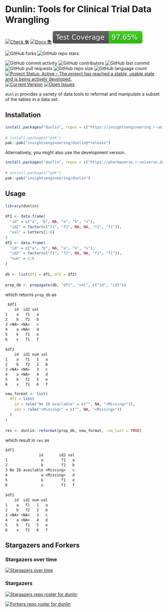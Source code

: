 # Dunlin: Tools for Clinical Trial Data Wrangling

<!-- start badges -->
[![Check 🛠](https://github.com/insightsengineering/dunlin/actions/workflows/check.yaml/badge.svg)](https://insightsengineering.github.io/dunlin/main/unit-test-report/)
[![Docs 📚](https://github.com/insightsengineering/dunlin/actions/workflows/docs.yaml/badge.svg)](https://insightsengineering.github.io/dunlin/)
[![Code Coverage 📔](https://raw.githubusercontent.com/insightsengineering/dunlin/_xml_coverage_reports/data/main/badge.svg)](https://insightsengineering.github.io/dunlin/main/coverage-report/)

![GitHub forks](https://img.shields.io/github/forks/insightsengineering/dunlin?style=social)
![GitHub repo stars](https://img.shields.io/github/stars/insightsengineering/dunlin?style=social)

![GitHub commit activity](https://img.shields.io/github/commit-activity/m/insightsengineering/dunlin)
![GitHub contributors](https://img.shields.io/github/contributors/insightsengineering/dunlin)
![GitHub last commit](https://img.shields.io/github/last-commit/insightsengineering/dunlin)
![GitHub pull requests](https://img.shields.io/github/issues-pr/insightsengineering/dunlin)
![GitHub repo size](https://img.shields.io/github/repo-size/insightsengineering/dunlin)
![GitHub language count](https://img.shields.io/github/languages/count/insightsengineering/dunlin)
[![Project Status: Active – The project has reached a stable, usable state and is being actively developed.](https://www.repostatus.org/badges/latest/active.svg)](https://www.repostatus.org/#active)
[![Current Version](https://img.shields.io/github/r-package/v/insightsengineering/dunlin/main?color=purple\&label=package%20version)](https://github.com/insightsengineering/dunlin/tree/main)
[![Open Issues](https://img.shields.io/github/issues-raw/insightsengineering/dunlin?color=red\&label=open%20issues)](https://github.com/insightsengineering/dunlin/issues?q=is%3Aissue+is%3Aopen+sort%3Aupdated-desc)
<!-- end badges -->

`dunlin` provides a variety of data tools to reformat and manipulate a subset of the tables in a data set.

## Installation

```r
install.packages("dunlin", repos = c("https://insightsengineering.r-universe.dev", getOption("repos")))

# install.packages("pak")
pak::pak("insightsengineering/dunlin@*release")
```

Alternatively, you might also use the development version.

```r
install.packages("dunlin", repos = c("https://pharmaverse.r-universe.dev", getOption("repos")))

# install.packages("pak")
pak::pak("insightsengineering/dunlin")
```

## Usage

  ```r
  library(dunlin)

  df1 <- data.frame(
    "id" = c("a", "b", NA, "a", "k", "x"),
    "id2" = factor(c("f1", "f2", NA, NA, "f1", "f1")),
    "val" = letters[1:6]
  )
  df2 <- data.frame(
    "id" = c("a", "b", NA, "a", "k", "x"),
    "id2" = factor(c("f1", "f2", NA, NA, "f1", "f1")),
    "num" = 1:6
  )

  db <- list(df1 = df1, df2 = df2)

  prop_db <- propagate(db, "df1", "val", c("id", "id2"))
  ```

  which returns `prop_db` as

  ```text
   $df1
      id  id2 val
  1    a   f1   a
  2    b   f2   b
  3 <NA> <NA>   c
  4    a <NA>   d
  5    k   f1   e
  6    x   f1   f
  
  $df2
      id  id2 num val
  1    a   f1   1   a
  2    b   f2   2   b
  3 <NA> <NA>   3   c
  4    a <NA>   4   d
  5    k   f1   5   e
  6    x   f1   6   f
  ```

  ```r
  new_format <- list(
    df1 = list(
      id = rule("No ID available" = c("", NA, "<Missing>")),
      id2 = rule("<Missing>" = c("", NA, "<Missing>"))
    )
  )

  res <- dunlin::reformat(prop_db, new_format, .na_last = TRUE)

  ```

  which result in `res` as

  ```text
  $df1
                 id       id2 val
  1               a        f1   a
  2               b        f2   b
  3 No ID available <Missing>   c
  4               a <Missing>   d
  5               k        f1   e
  6               x        f1   f
  
  $df2
      id  id2 num val
  1    a   f1   1   a
  2    b   f2   2   b
  3 <NA> <NA>   3   c
  4    a <NA>   4   d
  5    k   f1   5   e
  6    x   f1   6   f
  ```

## Stargazers and Forkers

### Stargazers over time

[![Stargazers over time](https://starchart.cc/insightsengineering/dunlin.svg)](https://starchart.cc/insightsengineering/dunlin)

### Stargazers

[![Stargazers repo roster for dunlin](https://reporoster.com/stars/insightsengineering/dunlin)](https://github.com/insightsengineering/dunlin/stargazers)

[![Forkers repo roster for dunlin](https://reporoster.com/forks/insightsengineering/dunlin)](https://github.com/insightsengineering/dunlin/network/members)
